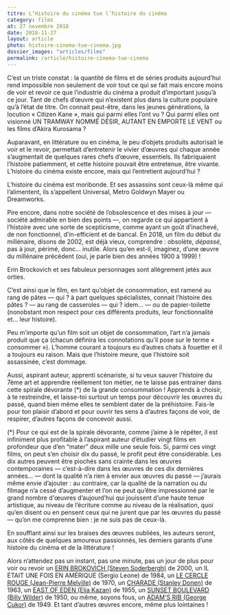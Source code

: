 ```yaml
---
titre: L’Histoire du cinéma tue l’histoire du cinéma
category: films
at: 27 novembre 2018
date: 2018-11-27
layout: article
photo: histoire-cinema-tue-cinema.jpg
dossier_images: "articles/films"
permalink: /article/histoire-cinema-tue-cinema
---
```

C’est un triste constat : la quantité de films et de séries produits aujourd’hui rend impossible non seulement de voir tout ce qui se fait mais encore moins de voir et revoir ce que l’industrie du cinéma a produit d’important jusqu’à ce jour. Tant de chefs d’œuvre qui n’existent plus dans la culture populaire qu’à l’état de titre. On connait peut-être, dans les jeunes générations, la locution « Citizen Kane », mais qui parmi elles l’ont vu ? Qui parmi elles ont visionné UN TRAMWAY NOMMÉ DÉSIR, AUTANT EN EMPORTE LE VENT ou les films d’Akira Kurosama ?

Auparavant, en littérature ou en cinéma, le peu d’objets produits autorisait le voir et le revoir, permettait d’entretenir le vivier d’œuvres qui chaque année s’augmentait de quelques rares chefs d’œuvre, essentiels. Ils fabriquaient l’histoire patiemment, et cette histoire pouvait être entretenue, être vivante. L’histoire du cinéma existe encore, mais qui l’entretient aujourd’hui ?

L’histoire du cinéma est moribonde. Et ses assassins sont ceux-là même qui l’alimentent, ils s’appellent Universal, Metro Goldwyn Mayer ou Dreamworks.

Pire encore, dans notre société de l’obsolescence et des mises à jour — société admirable en bien des points —, on regarde ce qui appartient à l’histoire avec une sorte de scepticisme, comme ayant un goût d’inachevé, de non fonctionnel, d’in-efficient et de bancal. En 2018, un film du début du millénaire, disons de 2002, est déjà vieux, comprendre : obsolète, *dépassé*, pas à jour, périmé, donc… inutile. Alors qu’en est-il, imaginez, d’une œuvre du millénaire précédent (oui, je parle bien des années 1900 à 1999) !

Erin Brockovich et ses fabuleux personnages sont allègrement jetés aux orties.

C’est ainsi que le film, en tant qu’objet de consommation, est ramené au rang de pâtes — qui ? à part quelques spécialistes, connait l’histoire des pâtes ? — au rang de casseroles — qui ? idem… — ou de papier-toilette (nonobstant mon respect pour ces différents produits, leur fonctionnalité et… leur histoire).

Peu m’importe qu’un film soit un objet de consommation, l’art n’a jamais produit que ça (chacun définira les connotations qu’il pose sur le terme « consommer »). L’homme courant a toujours eu d’autres chats à fouetter et il a toujours eu raison. Mais que l’histoire meure, que l’histoire soit assassinée, c’est dommage.

Aussi, aspirant auteur, apprenti scénariste, si tu veux sauver l'histoire du 7ème art et apprendre réellement ton métier, ne te laisse pas entrainer dans cette spirale dévorante (*) de la grande consommation ! Apprends à choisir, à te restreindre, et laisse-toi surtout un temps pour découvrir les œuvres du passé, quand bien même elles te semblent dater de la préhistoire. Fais-le pour ton plaisir d’abord et pour ouvrir tes sens à d’autres façons de voir, de respirer, d’autres façons de concevoir aussi.

(*) Pour ce qui est de la spirale dévorante, comme j’aime à le répéter, il est infiniment plus profitable à l’aspirant auteur d’étudier vingt films en profondeur que d’en “mater” deux mille une seule fois. Si, parmi ces vingt films, on peut s’en choisir dix du passé, le profit peut être considérable. Les dix autres peuvent être piochés sans crainte dans les œuvres contemporaines — c’est-à-dire dans les œuvres de ces dix dernières années… — dont la qualité n’a rien à envier aux œuvres du passé — j’aurais même envie d’ajouter : au contraire, car la qualité de la narration ou du filmage n’a cessé d’augmenter et l’on ne peut qu’être impressionné par le grand nombre d'œuvres d’aujourd’hui qui jouissent d’une haute tenue artistique, au niveau de l’écriture comme au niveau de la réalisation, quoi qu’en disent ou en pensent ceux qui ne jurent que par les œuvres du passé — qu’on me comprenne bien : je ne suis pas de ceux-là.

En soufflant ainsi sur les braises des œuvres oubliées, les auteurs seront, aux côtés de quelques amoureux passionnés, les derniers garants d’une histoire du cinéma et de la littérature !

Alors n’attendez pas un instant, pas une minute, pas un jour de plus pour voir ou revoir un [ERIN BROKOVICH (Steven Soderbergh)](http://www.scenariopole.fr/BOA/filmodico/44/show) de 2000, un IL ÉTAIT UNE FOIS EN AMÉRIQUE (Sergio Leone) de 1984, un [LE CERCLE ROUGE (Jean-Pierre Melville)](http://www.scenariopole.fr/BOA/filmodico/192/show) de 1970, un [CHARADE (Stanley Donen)](http://www.scenariopole.fr/BOA/filmodico/26/show) de 1963,  un [EAST OF EDEN (Elia Kazan)](http://www.scenariopole.fr/BOA/filmodico/42/show) de 1955, un [SUNSET BOULEVARD (Billy Wilder)](http://www.scenariopole.fr/BOA/filmodico/216/show) de 1950, ou même, soyons fous, un [ADAM'S RIB (George Cukor)](http://www.scenariopole.fr/BOA/filmodico/7/show) de 1949. Et tant d’autres œuvres encore, même plus lointaines !
